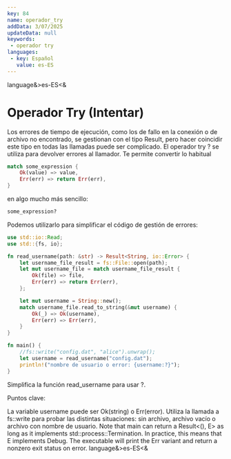 ```yaml
---
key: 84
name: operador_try
addData: 3/07/2025
updateData: null
keywords: 
 - operador try
languages:
 - key: Español
   value: es-ES
---
```

language&>es-ES<&
# Operador Try (Intentar)
Los errores de tiempo de ejecución, como los de fallo en la conexión o de archivo no encontrado, se gestionan con el tipo Result, pero hacer coincidir este tipo en todas las llamadas puede ser complicado. El operador try ? se utiliza para devolver errores al llamador. Te permite convertir lo habitual

```rust
match some_expression {
    Ok(value) => value,
    Err(err) => return Err(err),
}
```

en algo mucho más sencillo:

```bash
some_expression?
```

Podemos utilizarlo para simplificar el código de gestión de errores:

```rust
use std::io::Read;
use std::{fs, io};

fn read_username(path: &str) -> Result<String, io::Error> {
    let username_file_result = fs::File::open(path);
    let mut username_file = match username_file_result {
        Ok(file) => file,
        Err(err) => return Err(err),
    };

    let mut username = String::new();
    match username_file.read_to_string(&mut username) {
        Ok(_) => Ok(username),
        Err(err) => Err(err),
    }
}

fn main() {
    //fs::write("config.dat", "alice").unwrap();
    let username = read_username("config.dat");
    println!("nombre de usuario o error: {username:?}");
}
```

Simplifica la función read_username para usar ?.

Puntos clave:

La variable username puede ser Ok(string) o Err(error).
Utiliza la llamada a fs::write para probar las distintas situaciones: sin archivo, archivo vacío o archivo con nombre de usuario.
Note that main can return a Result<(), E> as long as it implements std::process::Termination. In practice, this means that E implements Debug. The executable will print the Err variant and return a nonzero exit status on error.
language&>es-ES<&